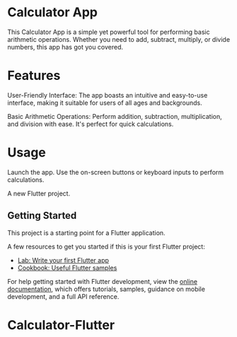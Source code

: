 # Calculator App

This Calculator App is a simple yet powerful tool for performing basic arithmetic operations. Whether you need to add, subtract, multiply, or divide numbers, this app has got you covered.

# Features

User-Friendly Interface: The app boasts an intuitive and easy-to-use interface, making it suitable for users of all ages and backgrounds.

Basic Arithmetic Operations: Perform addition, subtraction, multiplication, and division with ease. It's perfect for quick calculations.

# Usage

Launch the app.
Use the on-screen buttons or keyboard inputs to perform calculations.

A new Flutter project.

## Getting Started

This project is a starting point for a Flutter application.

A few resources to get you started if this is your first Flutter project:

- [Lab: Write your first Flutter app](https://docs.flutter.dev/get-started/codelab)
- [Cookbook: Useful Flutter samples](https://docs.flutter.dev/cookbook)

For help getting started with Flutter development, view the
[online documentation](https://docs.flutter.dev/), which offers tutorials,
samples, guidance on mobile development, and a full API reference.

# Calculator-Flutter
